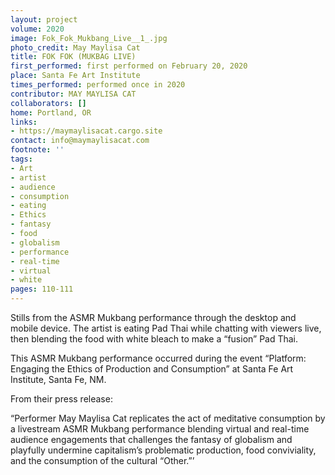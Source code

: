 ```yaml
---
layout: project
volume: 2020
image: Fok_Fok_Mukbang_Live__1_.jpg
photo_credit: May Maylisa Cat
title: FOK FOK (MUKBAG LIVE)
first_performed: first performed on February 20, 2020
place: Santa Fe Art Institute
times_performed: performed once in 2020
contributor: MAY MAYLISA CAT
collaborators: []
home: Portland, OR
links:
- https://maymaylisacat.cargo.site
contact: info@maymaylisacat.com
footnote: ''
tags:
- Art
- artist
- audience
- consumption
- eating
- Ethics
- fantasy
- food
- globalism
- performance
- real-time
- virtual
- white
pages: 110-111
---
```


Stills from the ASMR Mukbang performance through the desktop and mobile device. The artist is eating Pad Thai while chatting with viewers live, then blending the food with white bleach to make a “fusion” Pad Thai.

This ASMR Mukbang performance occurred during the event “Platform: Engaging the Ethics of Production and Consumption” at Santa Fe Art Institute, Santa Fe, NM. 

From their press release: 

“Performer May Maylisa Cat replicates the act of meditative consumption by a livestream ASMR Mukbang performance blending virtual and real-time audience engagements that challenges the fantasy of globalism and playfully undermine capitalism’s problematic production, food conviviality, and the consumption of the cultural “Other.”’
